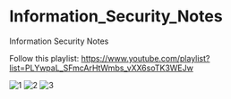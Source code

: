 # Information_Security_Notes

Information Security Notes

Follow this playlist: https://www.youtube.com/playlist?list=PLYwpaL_SFmcArHtWmbs_vXX6soTK3WEJw

![1](https://user-images.githubusercontent.com/82212939/206430864-e70c81f2-552d-4579-8679-ac6162c4597c.png)
![2](https://user-images.githubusercontent.com/82212939/206430890-24089c17-d79f-4b9c-a76c-f9f5cd537954.png)
![3](https://user-images.githubusercontent.com/82212939/206430900-dc79c8c0-f0b4-4383-ad73-f1d913464a6c.png)
